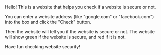 Hello! This is a website that helps you check if a website is secure or not.

You can enter a website address (like "google.com" or "facebook.com") into the box and click the "Check" button.

Then the website will tell you if the website is secure or not. The website will show green if the website is secure, and red if it is not.

Have fun checking website security!